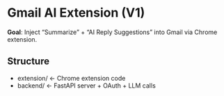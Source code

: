 # Gmail AI Extension (V1)

**Goal**: Inject “Summarize” + “AI Reply Suggestions” into Gmail via Chrome extension.

## Structure
- extension/   ← Chrome extension code
- backend/     ← FastAPI server + OAuth + LLM calls
